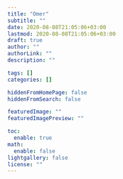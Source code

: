 ```yaml
---
title: "Omer"
subtitle: ""
date: 2020-08-08T21:05:06+03:00
lastmod: 2020-08-08T21:05:06+03:00
draft: true
author: ""
authorLink: ""
description: ""

tags: []
categories: []

hiddenFromHomePage: false
hiddenFromSearch: false

featuredImage: ""
featuredImagePreview: ""

toc:
  enable: true
math:
  enable: false
lightgallery: false
license: ""
---
```


<!--more-->
